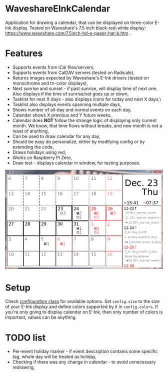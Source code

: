 # WaveshareEInkCalendar
Application for drawing a calendar, that can be displayed on three-color E-Ink display. Tested on Waveshare's 7.5 inch black-red-white display: https://www.waveshare.com/7.5inch-hd-e-paper-hat-b.htm .

# Features
- Supports events from iCal files/servers,
- Supports events from CalDAV servers (tested on Radicale),
- Returns images expected by Waveshare's E-Ink drivers (tested on monochrome and tri-color displays),
- Next sunrise and sunset - if past sunrise, will display time of next one. Also displays if the time of sunrise/set goes up or down,
- Tasklist for next X days - also displays icons for today and next X days,\
- Tasklist also displays events spanning multiple days,
- Shows number of all-day and normal events on each day,
- Calendar shows X previous and Y future weeks,
- Calendar does **NOT** follow the strange logic of displaying only current month. We know, that time flows without breaks, and new month is not a reset of anything,
- Can be used to draw calendar for any day,
- Should be easy do personalize, either by modifying config or by extending the code,
- Draws holidays using red,
- Works on Raspberry Pi Zero,
- Draw test - displays calendar in window, for testing purposes.

![Example calendar](sample.png)

# Setup
Check [configuration class](calendarframe/CalendarFrameDraw.py#L14) for available options. Set `config.size` to the size of your E-Ink display and define colors supported by it in `config.colors`. If you're only going to display calendar on E-Ink, then only number of colors is important, values can be anything.

# TODO list
- Per-event holiday marker - if event description contains some specific tag, whole day will be treated as holiday,
- Checking if there was any change in calendar - to avoid unnecessary redrawing,
